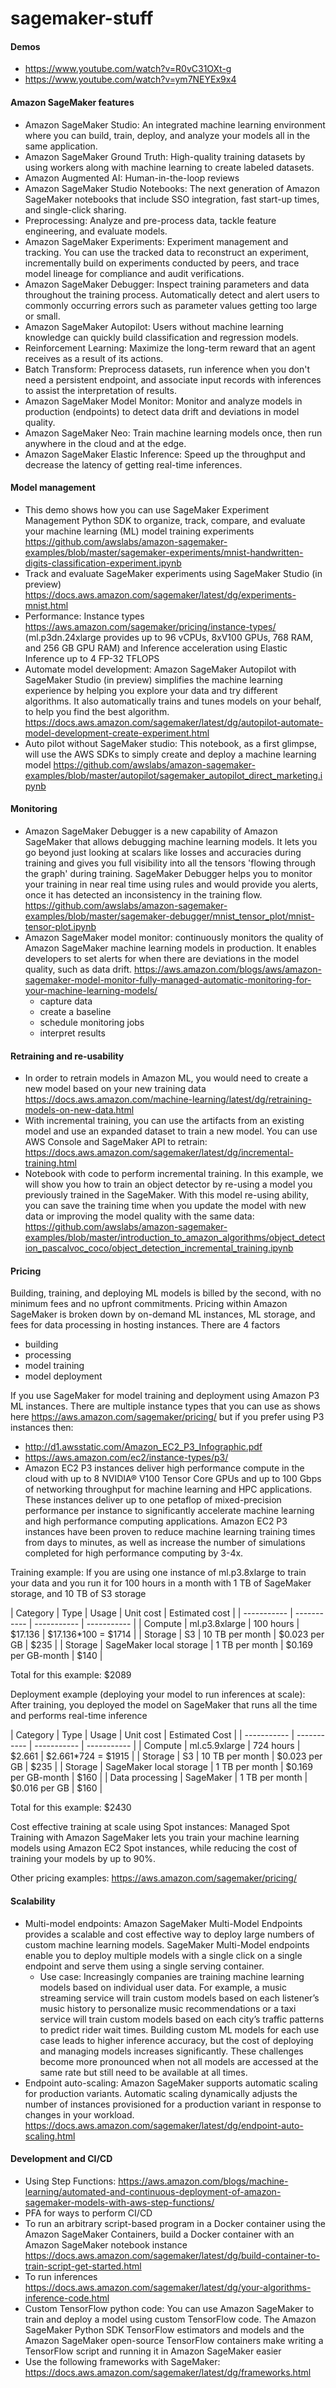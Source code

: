 # sagemaker-stuff

#### Demos
- https://www.youtube.com/watch?v=R0vC31OXt-g
- https://www.youtube.com/watch?v=ym7NEYEx9x4

#### Amazon SageMaker features

- Amazon SageMaker Studio: An integrated machine learning environment where you can build, train, deploy, and analyze your models all in the same application.
- Amazon SageMaker Ground Truth: High-quality training datasets by using workers along with machine learning to create labeled datasets.
- Amazon Augmented AI: Human-in-the-loop reviews
- Amazon SageMaker Studio Notebooks: The next generation of Amazon SageMaker notebooks that include SSO integration, fast start-up times, and single-click sharing.
- Preprocessing: Analyze and pre-process data, tackle feature engineering, and evaluate models.
- Amazon SageMaker Experiments: Experiment management and tracking. You can use the tracked data to reconstruct an experiment, incrementally build on experiments conducted by peers, and trace model lineage for compliance and audit verifications.
- Amazon SageMaker Debugger: Inspect training parameters and data throughout the training process. Automatically detect and alert users to commonly occurring errors such as parameter values getting too large or small.
- Amazon SageMaker Autopilot: Users without machine learning knowledge can quickly build classification and regression models.
- Reinforcement Learning: Maximize the long-term reward that an agent receives as a result of its actions.
- Batch Transform: Preprocess datasets, run inference when you don't need a persistent endpoint, and associate input records with inferences to assist the interpretation of results.
- Amazon SageMaker Model Monitor: Monitor and analyze models in production (endpoints) to detect data drift and deviations in model quality.
- Amazon SageMaker Neo: Train machine learning models once, then run anywhere in the cloud and at the edge.
- Amazon SageMaker Elastic Inference: Speed up the throughput and decrease the latency of getting real-time inferences.

#### Model management
- This demo shows how you can use SageMaker Experiment Management Python SDK to organize, track, compare, and evaluate your machine learning (ML) model training experiments https://github.com/awslabs/amazon-sagemaker-examples/blob/master/sagemaker-experiments/mnist-handwritten-digits-classification-experiment.ipynb
- Track and evaluate SageMaker experiments using SageMaker Studio (in preview) https://docs.aws.amazon.com/sagemaker/latest/dg/experiments-mnist.html
- Performance: Instance types https://aws.amazon.com/sagemaker/pricing/instance-types/ (ml.p3dn.24xlarge provides up to 96 vCPUs, 8xV100 GPUs, 768 RAM, and 256 GB GPU RAM) and Inference acceleration using Elastic Inference up to 4 FP-32 TFLOPS
- Automate model development: Amazon SageMaker Autopilot with SageMaker Studio (in preview) simplifies the machine learning experience by helping you explore your data and try different algorithms. It also automatically trains and tunes models on your behalf, to help you find the best algorithm. https://docs.aws.amazon.com/sagemaker/latest/dg/autopilot-automate-model-development-create-experiment.html
- Auto pilot without SageMaker studio: This notebook, as a first glimpse, will use the AWS SDKs to simply create and deploy a machine learning model https://github.com/awslabs/amazon-sagemaker-examples/blob/master/autopilot/sagemaker_autopilot_direct_marketing.ipynb

#### Monitoring
- Amazon SageMaker Debugger is a new capability of Amazon SageMaker that allows debugging machine learning models. It lets you go beyond just looking at scalars like losses and accuracies during training and gives you full visibility into all the tensors 'flowing through the graph' during training. SageMaker Debugger helps you to monitor your training in near real time using rules and would provide you alerts, once it has detected an inconsistency in the training flow.
https://github.com/awslabs/amazon-sagemaker-examples/blob/master/sagemaker-debugger/mnist_tensor_plot/mnist-tensor-plot.ipynb
- Amazon SageMaker model monitor: continuously monitors the quality of Amazon SageMaker machine learning models in production. It enables developers to set alerts for when there are deviations in the model quality, such as data drift.
https://aws.amazon.com/blogs/aws/amazon-sagemaker-model-monitor-fully-managed-automatic-monitoring-for-your-machine-learning-models/
  - capture data
  - create a baseline
  - schedule monitoring jobs
  - interpret results

#### Retraining and re-usability
- In order to retrain models in Amazon ML, you would need to create a new model based on your new training data https://docs.aws.amazon.com/machine-learning/latest/dg/retraining-models-on-new-data.html
- With incremental training, you can use the artifacts from an existing model and use an expanded dataset to train a new model. You can use AWS Console and SageMaker API to retrain: https://docs.aws.amazon.com/sagemaker/latest/dg/incremental-training.html
- Notebook with code to perform incremental training. In this example, we will show you how to train an object detector by re-using a model you previously trained in the SageMaker. With this model re-using ability, you can save the training time when you update the model with new data or improving the model quality with the same data: https://github.com/awslabs/amazon-sagemaker-examples/blob/master/introduction_to_amazon_algorithms/object_detection_pascalvoc_coco/object_detection_incremental_training.ipynb

#### Pricing
Building, training, and deploying ML models is billed by the second, with no minimum fees and no upfront commitments. Pricing within Amazon SageMaker is broken down by on-demand ML instances, ML storage, and fees for data processing in hosting instances. There are 4 factors
  - building
  - processing
  - model training
  - model deployment

If you use SageMaker for model training and deployment using Amazon P3 ML instances. There are multiple instance types that you can use as shows here https://aws.amazon.com/sagemaker/pricing/ but if you prefer using P3 instances then:
- http://d1.awsstatic.com/Amazon_EC2_P3_Infographic.pdf 
- https://aws.amazon.com/ec2/instance-types/p3/
- Amazon EC2 P3 instances deliver high performance compute in the cloud with up to 8 NVIDIA® V100 Tensor Core GPUs and up to 100 Gbps of networking throughput for machine learning and HPC applications. These instances deliver up to one petaflop of mixed-precision performance per instance to significantly accelerate machine learning and high performance computing applications. Amazon EC2 P3 instances have been proven to reduce machine learning training times from days to minutes, as well as increase the number of simulations completed for high performance computing by 3-4x.

Training example: If you are using one instance of ml.p3.8xlarge to train your data and you run it for 100 hours in a month with 1 TB of SageMaker storage, and 10 TB of S3 storage 

| Category | Type | Usage | Unit cost | Estimated cost |
| ----------- | ----------- | ----------- | ----------- |
| Compute | ml.p3.8xlarge | 100 hours | $17.136 | $17.136*100 = $1714 |
| Storage | S3 | 10 TB per month | $0.023 per GB | $235 |
| Storage | SageMaker local storage | 1 TB per month | $0.169 per GB-month | $140 |

Total for this example: $2089

Deployment example (deploying your model to run inferences at scale): After training, you deployed the model on SageMaker that runs all the time and performs real-time inference

| Category | Type | Usage | Unit cost | Estimated Cost |
| ----------- | ----------- | ----------- | ----------- |
| Compute | ml.c5.9xlarge | 724 hours | $2.661 | $2.661*724 = $1915 |
| Storage | S3 | 10 TB per month | $0.023 per GB | $235 |
| Storage | SageMaker local storage | 1 TB per month | $0.169 per GB-month | $160 |
| Data processing | SageMaker | 1 TB per month | $0.016 per GB | $160 |

Total for this example: $2430

Cost effective training at scale using Spot instances: Managed Spot Training with Amazon SageMaker lets you train your machine learning models using Amazon EC2 Spot instances, while reducing the cost of training your models by up to 90%.

Other pricing examples: https://aws.amazon.com/sagemaker/pricing/

#### Scalability 
- Multi-model endpoints: Amazon SageMaker Multi-Model Endpoints provides a scalable and cost effective way to deploy large numbers of custom machine learning models. SageMaker Multi-Model endpoints enable you to deploy multiple models with a single click on a single endpoint and serve them using a single serving container.
  - Use case: Increasingly companies are training machine learning models based on individual user data. For example, a music streaming service will train custom models based on each listener’s music history to personalize music recommendations or a taxi service will train custom models based on each city’s traffic patterns to predict rider wait times. Building custom ML models for each use case leads to higher inference accuracy, but the cost of deploying and managing models increases significantly. These challenges become more pronounced when not all models are accessed at the same rate but still need to be available at all times.
- Endpoint auto-scaling: Amazon SageMaker supports automatic scaling for production variants. Automatic scaling dynamically adjusts the number of instances provisioned for a production variant in response to changes in your workload. https://docs.aws.amazon.com/sagemaker/latest/dg/endpoint-auto-scaling.html

#### Development and CI/CD
- Using Step Functions: https://aws.amazon.com/blogs/machine-learning/automated-and-continuous-deployment-of-amazon-sagemaker-models-with-aws-step-functions/
- PFA for ways to perform CI/CD
- To run an arbitrary script-based program in a Docker container using the Amazon SageMaker Containers, build a Docker container with an Amazon SageMaker notebook instance https://docs.aws.amazon.com/sagemaker/latest/dg/build-container-to-train-script-get-started.html
- To run inferences https://docs.aws.amazon.com/sagemaker/latest/dg/your-algorithms-inference-code.html
- Custom TensorFlow python code: You can use Amazon SageMaker to train and deploy a model using custom TensorFlow code. The Amazon SageMaker Python SDK TensorFlow estimators and models and the Amazon SageMaker open-source TensorFlow containers make writing a TensorFlow script and running it in Amazon SageMaker easier
- Use the following frameworks with SageMaker: https://docs.aws.amazon.com/sagemaker/latest/dg/frameworks.html
